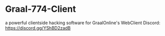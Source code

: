 # Graal-774-Client
a powerful clientside hacking software for GraalOnline's WebClient
Discord: https://discord.gg/YShBD2zadB

